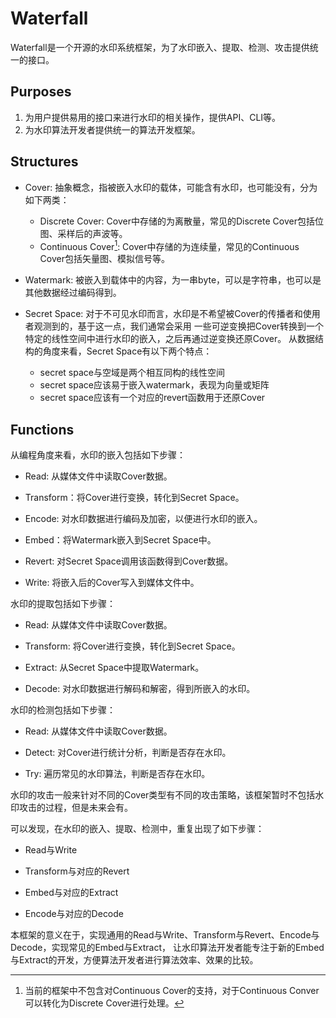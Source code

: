 Waterfall
=========

Waterfall是一个开源的水印系统框架，为了水印嵌入、提取、检测、攻击提供统一的接口。


Purposes
--------

1. 为用户提供易用的接口来进行水印的相关操作，提供API、CLI等。
2. 为水印算法开发者提供统一的算法开发框架。


Structures
----------

* Cover: 抽象概念，指被嵌入水印的载体，可能含有水印，也可能没有，分为如下两类：
  - Discrete Cover: Cover中存储的为离散量，常见的Discrete Cover包括位图、采样后的声波等。
  - Continuous Cover[^1]: Cover中存储的为连续量，常见的Continuous Cover包括矢量图、模拟信号等。

* Watermark: 被嵌入到载体中的内容，为一串byte，可以是字符串，也可以是其他数据经过编码得到。

* Secret Space: 对于不可见水印而言，水印是不希望被Cover的传播者和使用者观测到的，基于这一点，我们通常会采用
     一些可逆变换把Cover转换到一个特定的线性空间中进行水印的嵌入，之后再通过逆变换还原Cover。
     从数据结构的角度来看，Secret Space有以下两个特点：
  - secret space与空域是两个相互同构的线性空间
  - secret space应该易于嵌入watermark，表现为向量或矩阵
  - secret space应该有一个对应的revert函数用于还原Cover


Functions
---------

从编程角度来看，水印的嵌入包括如下步骤：

* Read: 从媒体文件中读取Cover数据。

* Transform：将Cover进行变换，转化到Secret Space。

* Encode: 对水印数据进行编码及加密，以便进行水印的嵌入。

* Embed：将Watermark嵌入到Secret Space中。

* Revert: 对Secret Space调用该函数得到Cover数据。

* Write: 将嵌入后的Cover写入到媒体文件中。

水印的提取包括如下步骤：

* Read: 从媒体文件中读取Cover数据。

* Transform: 将Cover进行变换，转化到Secret Space。

* Extract: 从Secret Space中提取Watermark。

* Decode: 对水印数据进行解码和解密，得到所嵌入的水印。

水印的检测包括如下步骤：

* Read: 从媒体文件中读取Cover数据。

* Detect: 对Cover进行统计分析，判断是否存在水印。

* Try: 遍历常见的水印算法，判断是否存在水印。

水印的攻击一般来针对不同的Cover类型有不同的攻击策略，该框架暂时不包括水印攻击的过程，但是未来会有。

可以发现，在水印的嵌入、提取、检测中，重复出现了如下步骤：

* Read与Write

* Transform与对应的Revert

* Embed与对应的Extract

* Encode与对应的Decode

本框架的意义在于，实现通用的Read与Write、Transform与Revert、Encode与Decode，实现常见的Embed与Extract，
让水印算法开发者能专注于新的Embed与Extract的开发，方便算法开发者进行算法效率、效果的比较。


[^1]: 当前的框架中不包含对Continuous Cover的支持，对于Continuous Conver可以转化为Discrete Cover进行处理。
